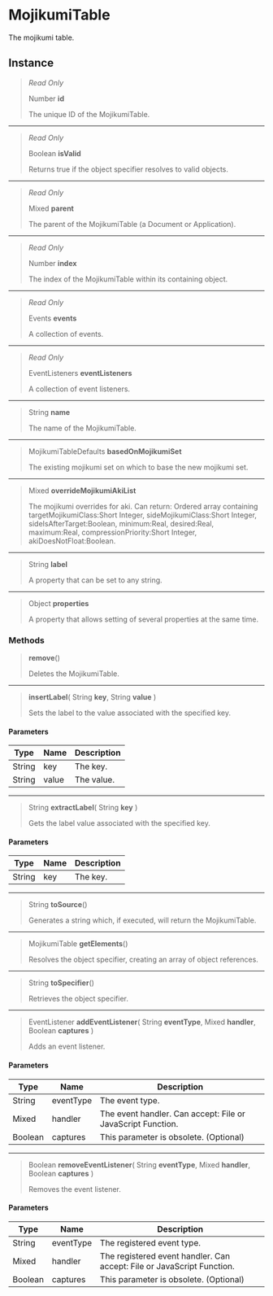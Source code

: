 # MojikumiTable
The mojikumi table.

## Instance
> *Read Only* 
> 
> Number **id** 
>
> The unique ID of the MojikumiTable.
*** 
> *Read Only* 
> 
> Boolean **isValid** 
>
> Returns true if the object specifier resolves to valid objects.
*** 
> *Read Only* 
> 
> Mixed **parent** 
>
> The parent of the MojikumiTable (a Document or Application).
*** 
> *Read Only* 
> 
> Number **index** 
>
> The index of the MojikumiTable within its containing object.
*** 
> *Read Only* 
> 
> Events **events** 
>
> A collection of events.
*** 
> *Read Only* 
> 
> EventListeners **eventListeners** 
>
> A collection of event listeners.
*** 
> String **name** 
>
> The name of the MojikumiTable.
*** 
> MojikumiTableDefaults **basedOnMojikumiSet** 
>
> The existing mojikumi set on which to base the new mojikumi set.
*** 
> Mixed **overrideMojikumiAkiList** 
>
> The mojikumi overrides for aki. Can return: Ordered array containing targetMojikumiClass:Short Integer, sideMojikumiClass:Short Integer, sideIsAfterTarget:Boolean, minimum:Real, desired:Real, maximum:Real, compressionPriority:Short Integer, akiDoesNotFloat:Boolean.
*** 
> String **label** 
>
> A property that can be set to any string.
*** 
> Object **properties** 
>
> A property that allows setting of several properties at the same time.

### Methods
> **remove**()
> 
> Deletes the MojikumiTable.
*** 
> **insertLabel**( String **key**, String **value** )
> 
> Sets the label to the value associated with the specified key.
#### Parameters
| Type | Name | Description |
|---|---|---|
| String | key | The key. |
| String | value | The value. |

*** 
> String **extractLabel**( String **key** )
> 
> Gets the label value associated with the specified key.
#### Parameters
| Type | Name | Description |
|---|---|---|
| String | key | The key. |

*** 
> String **toSource**()
> 
> Generates a string which, if executed, will return the MojikumiTable.
*** 
> MojikumiTable **getElements**()
> 
> Resolves the object specifier, creating an array of object references.
*** 
> String **toSpecifier**()
> 
> Retrieves the object specifier.
*** 
> EventListener **addEventListener**( String **eventType**, Mixed **handler**, Boolean **captures** )
> 
> Adds an event listener.
#### Parameters
| Type | Name | Description |
|---|---|---|
| String | eventType | The event type. |
| Mixed | handler | The event handler. Can accept: File or JavaScript Function. |
| Boolean | captures | This parameter is obsolete. (Optional) |

*** 
> Boolean **removeEventListener**( String **eventType**, Mixed **handler**, Boolean **captures** )
> 
> Removes the event listener.
#### Parameters
| Type | Name | Description |
|---|---|---|
| String | eventType | The registered event type. |
| Mixed | handler | The registered event handler. Can accept: File or JavaScript Function. |
| Boolean | captures | This parameter is obsolete. (Optional) |


